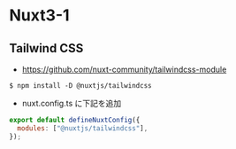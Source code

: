 # Nuxt3-1

## Tailwind CSS

- https://github.com/nuxt-community/tailwindcss-module

```shell
$ npm install -D @nuxtjs/tailwindcss
```

- nuxt.config.ts に下記を追加

```js
export default defineNuxtConfig({
  modules: ["@nuxtjs/tailwindcss"],
});
```
